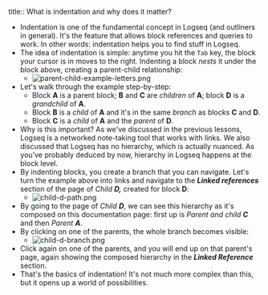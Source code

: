 title:: What is indentation and why does it matter?

- Indentation is one of the fundamental concept in Logseq (and outliners in general). It's the feature that allows block references and queries to work. In other words: indentation helps you to find stuff in Logseq.
- The idea of indentation is simple: anytime you hit the `Tab` key, the block your cursor is in moves to the right. Indenting a block _nests_ it under the block above, creating a parent-child relationship:
	- ![parent-child-example-letters.png](../assets/parent-child-example-letters_1641572097841_0.png)
- Let's walk through the example step-by-step:
	- Block **A** is a parent block; **B** and **C** are _children_ of **A**; block **D** is a _grandchild_ of **A**.
	- Block **B** is a _child_ of **A** and it's in the same _branch_ as blocks **C** and **D**.
	- Block **C** is a _child_ of **A** and the _parent_ of **D**.
- Why is this important? As we've discussed in the previous lessons, Logseq is a networked note-taking tool that works with links. We also discussed that Logseq has no hierarchy, which is actually nuanced. As you've probably deduced by now, hierarchy in Logseq happens at the block level.
- By indenting blocks, you create a branch that you can navigate. Let's turn the example above into links and navigate to the _**Linked references**_ section of the page of _Child **D,**_ created for block **D**:
	- ![child-d-path.png](../assets/child-d-path_1641572255030_0.png)
- By going to the page of _Child **D**_, we can see this hierarchy as it's composed on this documentation page: first up is _Parent and child **C**_ and then _Parent **A**_.
- By clicking on one of the parents, the whole branch becomes visible:
	- ![child-d-branch.png](../assets/child-d-branch_1641572326932_0.png)
- Click again on one of the parents, and you will end up on that parent's page, again showing the composed hierarchy in the _**Linked Reference**_ section.
- That's the basics of indentation! It's not much more complex than this, but it opens up a world of possibilities.
